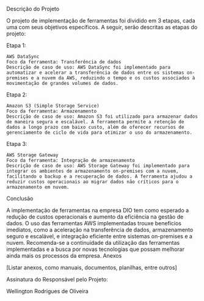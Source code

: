Descrição do Projeto

O projeto de implementação de ferramentas foi dividido em 3 etapas, cada uma com seus objetivos específicos. A seguir, serão descritas as etapas do projeto:

Etapa 1:

    AWS DataSync
    Foco da ferramenta: Transferência de dados
    Descrição de caso de uso: AWS DataSync foi implementado para automatizar e acelerar a transferência de dados entre os sistemas on-premises e a nuvem da AWS, reduzindo o tempo e os custos associados à movimentação de grandes volumes de dados.

Etapa 2:

    Amazon S3 (Simple Storage Service)
    Foco da ferramenta: Armazenamento
    Descrição de caso de uso: Amazon S3 foi utilizado para armazenar dados de maneira segura e escalável. A ferramenta permite a retenção de dados a longo prazo com baixo custo, além de oferecer recursos de gerenciamento de ciclo de vida para otimizar o uso do armazenamento.

Etapa 3:

    AWS Storage Gateway
    Foco da ferramenta: Integração de armazenamento
    Descrição de caso de uso: AWS Storage Gateway foi implementado para integrar os ambientes de armazenamento on-premises com a nuvem, facilitando o backup e a recuperação de dados. A ferramenta ajudou a reduzir custos operacionais ao migrar dados não críticos para o armazenamento em nuvem.

Conclusão

A implementação de ferramentas na empresa DIO tem como esperado a redução de custos operacionais e aumento da eficiência na gestão de dados. O uso das ferramentas AWS implementadas trouxe benefícios imediatos, como a aceleração na transferência de dados, armazenamento seguro e escalável, e integração eficiente entre sistemas on-premises e a nuvem. Recomenda-se a continuidade da utilização das ferramentas implementadas e a busca por novas tecnologias que possam melhorar ainda mais os processos da empresa.
Anexos

[Listar anexos, como manuais, documentos, planilhas, entre outros]

Assinatura do Responsável pelo Projeto:

Wellington Rodrigues de Oliveira
